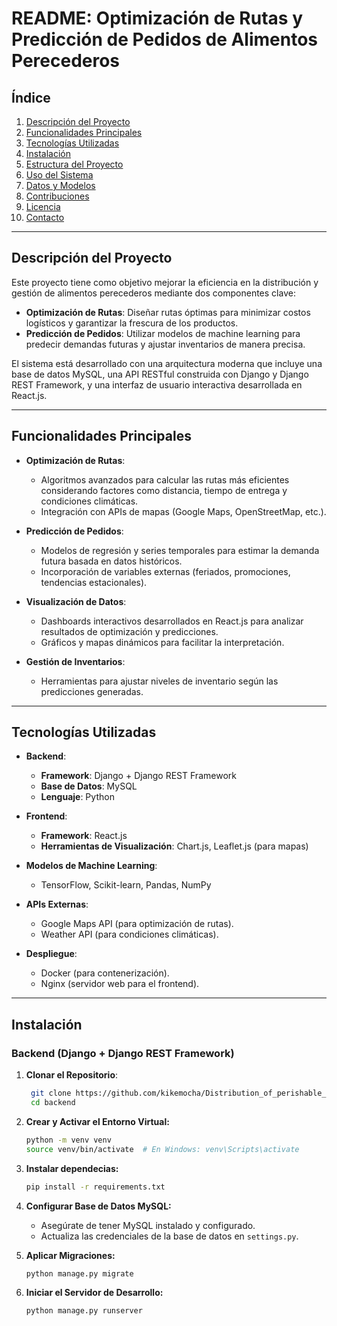 # README: Optimización de Rutas y Predicción de Pedidos de Alimentos Perecederos

## Índice
1. [Descripción del Proyecto](#descripción-del-proyecto)
2. [Funcionalidades Principales](#funcionalidades-principales)
3. [Tecnologías Utilizadas](#tecnologías-utilizadas)
4. [Instalación](#instalación)
5. [Estructura del Proyecto](#estructura-del-proyecto)
6. [Uso del Sistema](#uso-del-sistema)
7. [Datos y Modelos](#datos-y-modelos)
8. [Contribuciones](#contribuciones)
9. [Licencia](#licencia)
10. [Contacto](#contacto)

---

## Descripción del Proyecto

Este proyecto tiene como objetivo mejorar la eficiencia en la distribución y gestión de alimentos perecederos mediante dos componentes clave:
- **Optimización de Rutas**: Diseñar rutas óptimas para minimizar costos logísticos y garantizar la frescura de los productos.
- **Predicción de Pedidos**: Utilizar modelos de machine learning para predecir demandas futuras y ajustar inventarios de manera precisa.

El sistema está desarrollado con una arquitectura moderna que incluye una base de datos MySQL, una API RESTful construida con Django y Django REST Framework, y una interfaz de usuario interactiva desarrollada en React.js.

---

## Funcionalidades Principales

- **Optimización de Rutas**:
  - Algoritmos avanzados para calcular las rutas más eficientes considerando factores como distancia, tiempo de entrega y condiciones climáticas.
  - Integración con APIs de mapas (Google Maps, OpenStreetMap, etc.).

- **Predicción de Pedidos**:
  - Modelos de regresión y series temporales para estimar la demanda futura basada en datos históricos.
  - Incorporación de variables externas (feriados, promociones, tendencias estacionales).

- **Visualización de Datos**:
  - Dashboards interactivos desarrollados en React.js para analizar resultados de optimización y predicciones.
  - Gráficos y mapas dinámicos para facilitar la interpretación.

- **Gestión de Inventarios**:
  - Herramientas para ajustar niveles de inventario según las predicciones generadas.

---

## Tecnologías Utilizadas

- **Backend**:
  - **Framework**: Django + Django REST Framework
  - **Base de Datos**: MySQL
  - **Lenguaje**: Python

- **Frontend**:
  - **Framework**: React.js
  - **Herramientas de Visualización**: Chart.js, Leaflet.js (para mapas)

- **Modelos de Machine Learning**:
  - TensorFlow, Scikit-learn, Pandas, NumPy

- **APIs Externas**:
  - Google Maps API (para optimización de rutas).
  - Weather API (para condiciones climáticas).

- **Despliegue**:
  - Docker (para contenerización).
  - Nginx (servidor web para el frontend).

---

## Instalación

### Backend (Django + Django REST Framework)

1. **Clonar el Repositorio**:

   ```bash
    git clone https://github.com/kikemocha/Distribution_of_perishable_goods.git
    cd backend
    ```
2. **Crear y Activar el Entorno Virtual:**

     ```bash
    python -m venv venv
    source venv/bin/activate  # En Windows: venv\Scripts\activate
    ```  

3. **Instalar dependecias:**
    ```bash
    pip install -r requirements.txt
    ```

4. **Configurar Base de Datos MySQL:**

    - Asegúrate de tener MySQL instalado y configurado.
    - Actualiza las credenciales de la base de datos en `settings.py`.

5. **Aplicar Migraciones:**
    ```bash
    python manage.py migrate
    ```

6. **Iniciar el Servidor de Desarrollo:**
    ```bash
    python manage.py runserver
    ```


